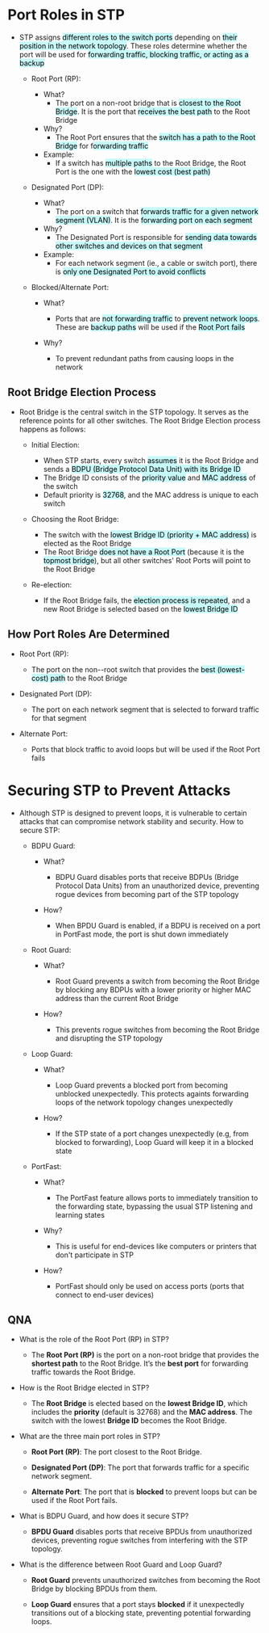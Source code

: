 # Port Roles in STP
- STP assigns <mark style="background: #ABF7F7A6;">different roles to the switch ports</mark> depending on <mark style="background: #ABF7F7A6;">their position in the network topology</mark>. These roles determine whether the port will be used for <mark style="background: #ABF7F7A6;">forwarding traffic, blocking traffic, or acting as a backup</mark>
	- Root Port (RP):
		- What?
			- The port on a non-root bridge that is <mark style="background: #ABF7F7A6;">closest to the Root Bridge</mark>. It is the port that <mark style="background: #ABF7F7A6;">receives the best path</mark> to the Root Bridge
		- Why?
			- The Root Port ensures that the <mark style="background: #ABF7F7A6;">switch has a path to the Root Bridge</mark> for f<mark style="background: #ABF7F7A6;">orwarding traffic</mark>
		- Example:
			- If a switch has <mark style="background: #ABF7F7A6;">multiple paths</mark> to the Root Bridge, the Root Port is the one with the <mark style="background: #ABF7F7A6;">lowest cost (best path)</mark>
			
	- Designated Port (DP):
		- What?
			- The port on a switch that <mark style="background: #ABF7F7A6;">forwards traffic for a given network segment (VLAN)</mark>. It is the <mark style="background: #ABF7F7A6;">forwarding port on each segment</mark>
		- Why?
			- The Designated Port is responsible for <mark style="background: #ABF7F7A6;">sending data towards other switches and devices on that segment</mark>
		- Example:
			- For each network segment (ie., a cable or switch port), there is <mark style="background: #ABF7F7A6;">only one Designated Port to avoid conflicts</mark>
			
	- Blocked/Alternate Port:
		- What?
			- Ports that are <mark style="background: #ABF7F7A6;">not forwarding traffic</mark> to <mark style="background: #ABF7F7A6;">prevent network loops</mark>. These are <mark style="background: #ABF7F7A6;">backup paths</mark> will be used if the <mark style="background: #ABF7F7A6;">Root Port fails</mark>
			
		- Why?
			- To prevent redundant paths from causing loops in the network

## Root Bridge Election Process
- Root Bridge is the central switch in the STP topology. It serves as the reference points for all other switches. The Root Bridge Election process happens as follows:
	- Initial Election:
		- When STP starts, every switch <mark style="background: #ABF7F7A6;">assumes</mark> it is the Root Bridge and sends a <mark style="background: #ABF7F7A6;">BDPU (Bridge Protocol Data Unit) with its Bridge ID</mark>
		- The Bridge ID consists of the <mark style="background: #ABF7F7A6;">priority value</mark> and <mark style="background: #ABF7F7A6;">MAC address</mark> of the switch
		- Default priority is <mark style="background: #ABF7F7A6;">32768</mark>, and the MAC address is unique to each switch
		
	- Choosing the Root Bridge:
		- The switch with the <mark style="background: #ABF7F7A6;">lowest Bridge ID (priority + MAC address)</mark> is elected as the Root Bridge
		- The Root Bridge <mark style="background: #ABF7F7A6;">does not have a Root Port</mark> (because it is the <mark style="background: #ABF7F7A6;">topmost bridge</mark>), but all other switches' Root Ports will point to the Root Bridge
		
	- Re-election:
		- If the Root Bridge fails, the <mark style="background: #ABF7F7A6;">election process is repeated</mark>, and a new Root Bridge is selected based on the <mark style="background: #ABF7F7A6;">lowest Bridge ID</mark>

## How Port Roles Are Determined
- Root Port (RP):
	- The port on the non--root switch that provides the <mark style="background: #ABF7F7A6;">best (lowest-cost) path</mark> to the Root Bridge
	
- Designated Port (DP):
	- The port on each network segment that is selected to forward traffic for that segment
	
- Alternate Port:
	- Ports that block traffic to avoid loops but will be used if the Root Port fails

# Securing STP to Prevent Attacks
- Although STP is designed to prevent loops, it is vulnerable to certain attacks that can compromise network stability and security. How to secure STP:
	- BDPU Guard:
		- What?
			- BDPU Guard disables ports that receive BDPUs (Bridge Protocol Data Units) from an unauthorized device, preventing rogue devices from becoming part of the STP topology
			
		- How?
			- When BPDU Guard is enabled, if a BDPU is received on a port in PortFast mode, the port is shut down immediately
			
	- Root Guard:
		- What?
			- Root Guard prevents a switch from becoming the Root Bridge by blocking any BDPUs with a lower priority or higher MAC address than the current Root Bridge
			
		- How?
			- This prevents rogue switches from becoming the Root Bridge and disrupting the STP topology
			
	- Loop Guard:
		- What?
			- Loop Guard prevents a blocked port from becoming unblocked unexpectedly. This protects againts forwarding loops of the network topology changes unexpectedly
			
		- How?
			- If the STP state of a port changes unexpectedly (e.g, from blocked to forwarding), Loop Guard will keep it in a blocked state
			
	- PortFast:
		- What?
			- The PortFast feature allows ports to immediately transition to the forwarding state, bypassing the usual STP listening and learning states
			
		- Why?
			- This is useful for end-devices like computers or printers that don't participate in STP
			
		- How?
			- PortFast should only be used on access ports (ports that connect to end-user devices)

## QNA
- What is the role of the Root Port (RP) in STP?
	- The **Root Port (RP)** is the port on a non-root bridge that provides the **shortest path** to the Root Bridge. It’s the **best port** for forwarding traffic towards the Root Bridge.
	
- How is the Root Bridge elected in STP?
	- The **Root Bridge** is elected based on the **lowest Bridge ID**, which includes the **priority** (default is 32768) and the **MAC address**. The switch with the lowest **Bridge ID** becomes the Root Bridge.
	
- What are the three main port roles in STP?
	-  **Root Port (RP)**: The port closest to the Root Bridge.
        
    - **Designated Port (DP)**: The port that forwards traffic for a specific network segment.
        
    - **Alternate Port**: The port that is **blocked** to prevent loops but can be used if the Root Port fails.
    
- What is BDPU Guard, and how does it secure STP?
	- **BPDU Guard** disables ports that receive BPDUs from unauthorized devices, preventing rogue switches from interfering with the STP topology.
	
- What is the difference between Root Guard and Loop Guard?
	- **Root Guard** prevents unauthorized switches from becoming the Root Bridge by blocking BPDUs from them.
    
	- **Loop Guard** ensures that a port stays **blocked** if it unexpectedly transitions out of a blocking state, preventing potential forwarding loops.